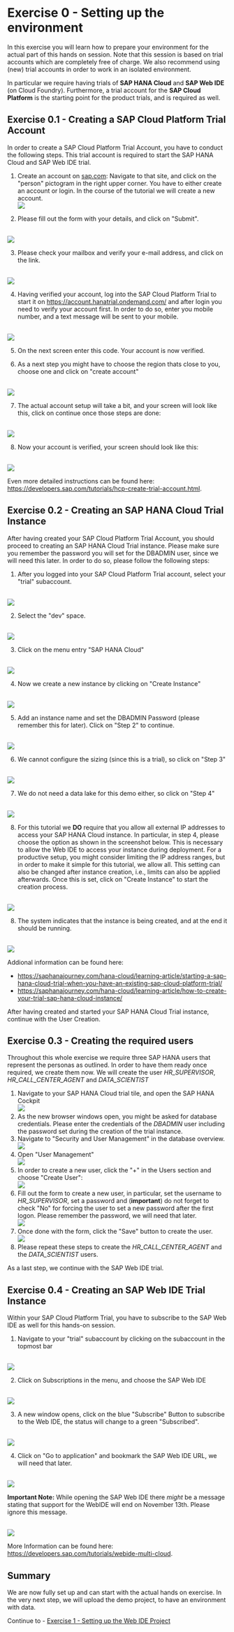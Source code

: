# Exercise 0 - Setting up the environment

In this exercise you will learn how to prepare your environment for the actual part of this hands on session. Note that this session is based on trial accounts which are completely free of charge. We also recommend using (new) trial accounts in order to work in an isolated environment.

In particular we require having trials of **SAP HANA Cloud** and **SAP Web IDE** (on Cloud Foundry). Furthermore, a trial account for the **SAP Cloud Platform** is the starting point for the product trials, and is required as well.

## Exercise 0.1 - Creating a SAP Cloud Platform Trial Account

In order to create a SAP Cloud Platform Trial Account, you have to conduct the following steps. This trial account is required to start the SAP HANA Cloud and SAP Web IDE trial.

1. Create an account on [sap.com](https://www.sap.com): Navigate to that site, and click on the "person" pictogram in the right upper corner. You have to either create an account or login. In the course of the tutorial we will create a new account.
<br>![](/exercises/ex0/images/sap_com_account.png)

2. Please fill out the form with your details, and click on "Submit".

<br>![](/exercises/ex0/images/register1.png)

3. Please check your mailbox and verify your e-mail address, and click on the link.

<br>![](/exercises/ex0/images/register2.png)

4. Having verified your account, log into the SAP Cloud Platform Trial to start it on https://account.hanatrial.ondemand.com/ and after login you need to verify your account first. In order to do so, enter you mobile number, and a text message will be sent to your mobile.

<br>![](/exercises/ex0/images/verify1.png)

5. On the next screen enter this code. Your account is now verified.

6. As a next step you might have to choose the region thats close to you, choose one and click on "create account"

<br>![](/exercises/ex0/images/choose_region.png)

7. The actual account setup will take a bit, and your screen will look like this, click on continue once those steps are done:

<br>![](/exercises/ex0/images/account_creation.png)

8. Now your account is verified, your screen should look like this:

<br>![](/exercises/ex0/images/start_sap_cp_trial.png)

Even more detailed instructions can be found here: https://developers.sap.com/tutorials/hcp-create-trial-account.html.

## Exercise 0.2 - Creating an SAP HANA Cloud Trial Instance

After having created your SAP Cloud Platform Trial Account, you should proceed to creating an SAP HANA Cloud Trial instance. Please make sure you remember the password you will set for the DBADMIN user, since we will need this later. In order to do so, please follow the following steps:

1. After you logged into your SAP Cloud Platform Trial account, select your "trial" subaccount.

<br>![](/exercises/ex0/images/enter_trial1.png)

2. Select the "dev" space.

<br>![](/exercises/ex0/images/enter_trial2.png)

3. Click on the menu entry "SAP HANA Cloud"

<br>![](/exercises/ex0/images/enter_trial3.png)

4. Now we create a new instance by clicking on "Create Instance"

<br>![](/exercises/ex0/images/create_instance1.png)

5. Add an instance name and set the DBADMIN Password (please remember this for later). Click on "Step 2" to continue.

<br>![](/exercises/ex0/images/create_instance2.png)

6. We cannot configure the sizing (since this is a trial), so click on "Step 3"

<br>![](/exercises/ex0/images/create_instance3.png)

7. We do not need a data lake for this demo either, so click on "Step 4"

<br>![](/exercises/ex0/images/create_instance4.png)

8. For this tutorial we **DO** require that you allow all external IP addresses to access your SAP HANA Cloud instance. In particular, in step 4, please choose the option as shown in the screenshot below.  This is necessary to allow the Web IDE to access your instance during deployment. For a productive setup, you might consider limiting the IP address ranges, but in order to make it simple for this tutorial, we allow all. This setting can also be changed after instance creation, i.e., limits can also be applied afterwards. Once this is set, click on "Create Instance" to start the creation process.

<br>![](/exercises/ex0/images/hana_cloud_set_ip_to_all.png)

8. The system indicates that the instance is being created, and at the end it should be running.

<br>![](/exercises/ex0/images/hana_cloud_running.png)

Addional information can be found here:

- https://saphanajourney.com/hana-cloud/learning-article/starting-a-sap-hana-cloud-trial-when-you-have-an-existing-sap-cloud-platform-trial/
- https://saphanajourney.com/hana-cloud/learning-article/how-to-create-your-trial-sap-hana-cloud-instance/ 

After having created and started your SAP HANA Cloud Trial instance, continue with the User Creation.

## Exercise 0.3 - Creating the required users

Throughout this whole exercise we require three SAP HANA users that represent the personas as outlined. In order to have them ready once required, we create them now. We will create the user *HR_SUPERVISOR*, *HR_CALL_CENTER_AGENT* and *DATA_SCIENTIST*

1. Navigate to your SAP HANA Cloud trial tile, and open the SAP HANA Cockpit
<br>![](/exercises/ex0/images/open_hana_cockpit.png)
2. As the new browser windows open, you might be asked for database credentials. Please enter the credentials of the *DBADMIN* user including the password set during the creation of the trial instance.
3. Navigate to "Security and User Management" in the database overview.
<br>![](/exercises/ex0/images/security_user_management.png)
4. Open "User Management"
<br>![](/exercises/ex0/images/user_management.png)
5. In order to create a new user, click the "+" in the Users section and choose "Create User":
<br>![](/exercises/ex0/images/add_user1.png)
6. Fill out the form to create a new user, in particular, set the username to *HR_SUPERVISOR*, set a password and (**important**) do not forget to check "No" for forcing the user to set a new password after the first logon. Please remember the password, we will need that later.
<br>![](/exercises/ex0/images/add_user2.png)
7. Once done with the form, click the "Save" button to create the user.
<br>![](/exercises/ex0/images/add_user3.png)
8. Please repeat these steps to create the *HR_CALL_CENTER_AGENT* and the *DATA_SCIENTIST* users.

As a last step, we continue with the SAP Web IDE trial.

## Exercise 0.4 - Creating an SAP Web IDE Trial Instance

Within your SAP Cloud Platform Trial, you have to subscribe to the SAP Web IDE as well for this hands-on session. 

1. Navigate to your "trial" subaccount by clicking on the subaccount in the topmost bar

<br>![](/exercises/ex0/images/webidesub1.png)

2. Click on Subscriptions in the menu, and choose the SAP Web IDE

<br>![](/exercises/ex0/images/webidesub2.png)

3. A new window opens, click on the blue "Subscribe" Button to subscribe to the Web IDE, the status will change to a green "Subscribed".

<br>![](/exercises/ex0/images/subscribe_webide.png)


4. Click on "Go to application" and bookmark the SAP Web IDE URL, we will need that later.

<br>![](/exercises/ex0/images/webidesub3.png)

**Important Note:** While opening the SAP Web IDE there *might* be a message stating that support for the WebIDE will end on November 13th. Please ignore this message.

<br>![](/exercises/ex0/images/webide_discontinued.png)

More Information can be found here: https://developers.sap.com/tutorials/webide-multi-cloud.

## Summary

We are now fully set up and can start with the actual hands on exercise. In the very next step, we will upload the demo project, to have an environment with data.

Continue to - [Exercise 1 - Setting up the Web IDE Project](../ex1/README.md)